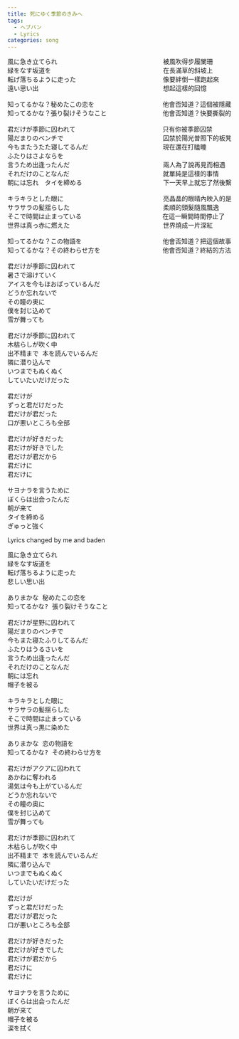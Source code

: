 ```yaml
---
title: 死にゆく季節のきみへ
tags:
  - ヘブバン
  - Lyrics
categories: song
---
```

<pre>
風に急き立てられ　　　　　　　　　　　　　　　　　被風吹得步履闌珊
緑をなす坂道を　　　　　　　　　　　　　　　　　　在長滿草的斜坡上
転げ落ちるように走った　　　　　　　　　　　　　　像要絆倒一樣跑起來
遠い思い出　　　　　　　　　　　　　　　　　　　　想起這樣的回憶

知ってるかな？秘めたこの恋を　　　　　　　　　　　他會否知道？這個被隱藏的愛戀
知ってるかな？張り裂けそうなこと　　　　　　　　　他會否知道？快要撕裂的事情

君だけが季節に囚われて　　　　　　　　　　　　　　只有你被季節囚禁
陽だまりのベンチで　　　　　　　　　　　　　　　　囚禁於陽光普照下的板凳上
今もまたうたた寝してるんだ　　　　　　　　　　　　現在還在打瞌睡
ふたりはさよならを　　　　　　　　　　　　　　　　
言うため出逢ったんだ　　　　　　　　　　　　　　　兩人為了說再見而相遇
それだけのことなんだ　　　　　　　　　　　　　　　就單純是這樣的事情
朝には忘れ　タイを締める　　　　　　　　　　　　　下一天早上就忘了然後繫上領帶準備出門

キラキラとした眼に　　　　　　　　　　　　　　　　亮晶晶的眼晴內映入的是
サラサラの髪揺らした　　　　　　　　　　　　　　　柔順的頭髮隨風飄逸
そこで時間は止まっている　　　　　　　　　　　　　在這一瞬間時間停止了
世界は真っ赤に燃えた　　　　　　　　　　　　　　　世界燒成一片深紅

知ってるかな？この物語を　　　　　　　　　　　　　他會否知道？把這個故事
知ってるかな？その終わらせ方を　　　　　　　　　　他會否知道？終結的方法

君だけが季節に囚われて　　　　　　　　　　　　　　
暑さで溶けていく  
アイスを今もほおばっているんだ  
どうか忘れないで  
その瞳の奥に  
僕を封じ込めて  
雪が舞っても

君だけが季節に囚われて  
木枯らしが吹く中  
出不精まで 本を読んでいるんだ  
隣に潜り込んで  
いつまでもぬくぬく  
していたいだけだった

君だけが  
ずっと君だけだった  
君だけが君だった  
口が悪いところも全部

君だけが好きだった  
君だけが好きでした  
君だけが君だから  
君だけに  
君だけに

サヨナラを言うために  
ぼくらは出会ったんだ  
朝が来て  
タイを締める  
ぎゅっと強く
</pre>


Lyrics changed by me and baden
<pre>
風に急き立てられ
緑をなす坂道を  
転げ落ちるように走った  
悲しい思い出

ありまかな 秘めたこの恋を
知ってるかな? 張り裂けそうなこと

君だけが星野に囚われて
陽だまりのベンチで  
今もまた寝たふりしてるんだ
ふたりはうるさいを
言うため出逢ったんだ  
それだけのことなんだ  
朝には忘れ  
帽子を被る

キラキラとした眼に  
サラサラの髪揺らした  
そこで時間は止まっている  
世界は真っ黒に染めた

ありまかな 恋の物語を
知ってるかな? その終わらせ方を

君だけがアクアに囚われて  
あかねに奪われる 
湯気は今も上がているんだ
どうか忘れないで  
その瞳の奥に  
僕を封じ込めて  
雪が舞っても

君だけが季節に囚われて  
木枯らしが吹く中  
出不精まで 本を読んでいるんだ  
隣に潜り込んで  
いつまでもぬくぬく  
していたいだけだった

君だけが  
ずっと君だけだった  
君だけが君だった  
口が悪いところも全部

君だけが好きだった  
君だけが好きでした  
君だけが君だから  
君だけに  
君だけに

サヨナラを言うために  
ぼくらは出会ったんだ  
朝が来て  
帽子を被る
涙を拭く
</pre>